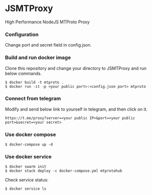 # JSMTProxy

High Performance NodeJS MTProto Proxy

### Configuration

Change port and secret field in config.json.

### Build and run docker image

Clone this repository and change your directory to JSMTProxy and run below commands.

```
$ docker build -t mtproto .
$ docker run -it -p <your public port>:<config.json port> mtproto
```

### Connect from telegram

Modify and send below link to yourself in telegram, and then click on it.

`https://t.me/proxy?server=<your public IP>&port=<your public port>&secret=<your secret>`

### Use docker compose

```
$ docker-compose up -d
```

### Use docker service

```
$ docker swarm init
$ docker stack deploy -c docker-compose.yml mtprotohub
```

Check service status:

```
$ docker service ls
```
